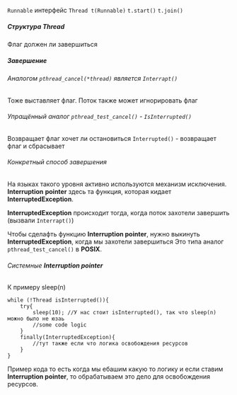 `Runnable` интерфейс
`Thread t(Runnable)`
`t.start()`
`t.join()`

##### Структура Thread
Флаг должен ли завершиться
##### Завершение
###### Аналогом `pthread_cancel(*thread)` является `Interrapt()`
Тоже выставляет флаг.
Поток также может игнорировать флаг
###### Упращённый аналог `pthread_test_cancel()` - `IsInterrupted()`
Возвращает флаг хочет ли остановиться
`Interrupted()` - возвращает флаг и сбрасывает
###### Конкретный способ завершения
На языках такого уровня активно используются механизм исключения.
**Interruption** **pointer** здесь та функция, которая кидает **InterruptedException**.

**InterruptedException** происходит тогда, когда поток захотели завершить (вызвали `Interrapt()`)

Чтобы сделафть функцию **Interruption pointer**, нужно выкинуть **InterruptedException**, когда мы захотели завершиться
Это типа аналог `pthread_test_cancel()` в **POSIX**.

###### Системные **Interruption pointer**
К примеру sleep(n)

```
while (!Thread isInterrupted()){
	try{
		sleep(10); //У нас стоит isInterrupted(), так что sleep(n) можно было не юзаь
		//some code logic				
	}
	finally(InterruptedException){
		//тут также если что логика освобождения ресурсов
	}
}
```
Пример кода то есть когда мы ебашим какую то логику и если ставим **Interruption pointer**, то обрабатываем это дело для освобождения ресурсов.